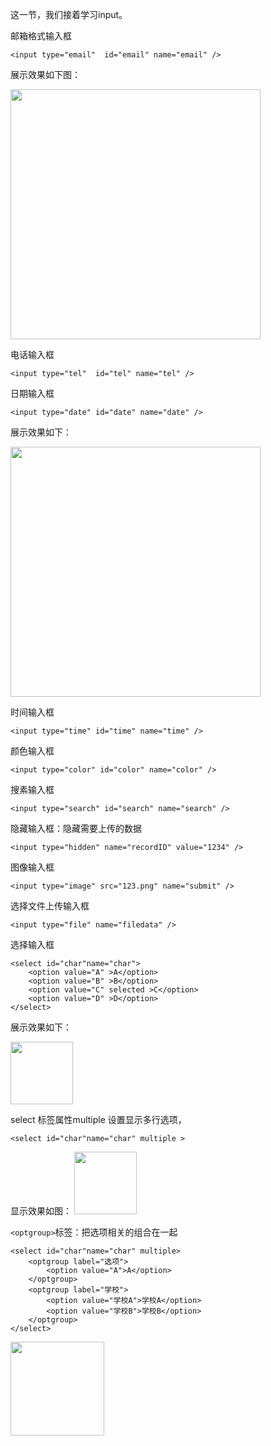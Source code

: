 这一节，我们接着学习input。

邮箱格式输入框

	<input type="email"  id="email" name="email" />
展示效果如下图：

<img src="http://html-basic-images.qiniudn.com/section_10_text_course_11.png" style="width:400px;">

电话输入框

	<input type="tel"  id="tel" name="tel" />

日期输入框

	<input type="date" id="date" name="date" />
展示效果如下：

<img src="http://html-basic-images.qiniudn.com/section_10_text_course_12.png" style="width:400px;">

时间输入框

	<input type="time" id="time" name="time" />
颜色输入框

	<input type="color" id="color" name="color" />
搜素输入框

	<input type="search" id="search" name="search" />
隐藏输入框：隐藏需要上传的数据

	<input type="hidden" name="recordID" value="1234" />
图像输入框

	<input type="image" src="123.png" name="submit" />
选择文件上传输入框

	<input type="file" name="filedata" />

选择输入框

	<select id="char"name="char">
        <option value="A" >A</option>
        <option value="B" >B</option>
        <option value="C" selected >C</option>
        <option value="D" >D</option>
	</select>
展示效果如下：

<img src="http://html-basic-images.qiniudn.com/section_10_text_course_13.png" style="width:100px;">

select 标签属性multiple 设置显示多行选项，

	<select id="char"name="char" multiple >
显示效果如图：
<img src="http://html-basic-images.qiniudn.com/section_10_text_course_14.png" style="width:100px;">

`<optgroup>`标签：把选项相关的组合在一起

	<select id="char"name="char" multiple>
        <optgroup label="选项">
            <option value="A">A</option>
        </optgroup>
        <optgroup label="学校">
            <option value="学校A">学校A</option>
            <option value="学校B">学校B</option>
        </optgroup>
	</select>

<img src="http://html-basic-images.qiniudn.com/section_10_text_course_15.png" style="width:150px;">
